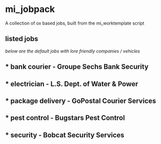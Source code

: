 # mi_jobpack
A collection of ox based jobs, built from the mi_worktemplate script

## listed jobs
*below are the default jobs with lore friendly companies / vehicles*
## * bank courier - **Groupe Sechs Bank Security**

## * electrician - **L.S. Dept. of Water & Power**

## * package delivery - **GoPostal Courier Services**

## * pest control - **Bugstars Pest Control**

## * security - **Bobcat Security Services**
